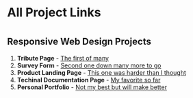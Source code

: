 <h1> All Project Links<h1>

<h2> Responsive Web Design Projects</h2>

<ol>
  <li><strong>Tribute Page</strong> - <a href= "https://codepen.io/johnathantwebster/pen/PopdwZq" > The first of many</a></li>
  <li><strong>Survey Form</strong> - <a href="https://codepen.io/johnathantwebster/pen/VwpErKz"> Second one down many more to go</a></li>
  <li><strong>Product Landing Page</strong> - <a href="https://codepen.io/johnathantwebster/pen/xxqQPaR"> This one was harder than I thought</a></li>
  <li><strong>Techinal Documentation Page</strong> - <a href="https://codepen.io/johnathantwebster/pen/MWpLEOv"> My favorite so far</a></li>
  <li><strong>Personal Portfolio</strong> - <a href="https://codepen.io/johnathantwebster/pen/WNpPdpm"> Not my best but will make better</a></li>  
</ol>
